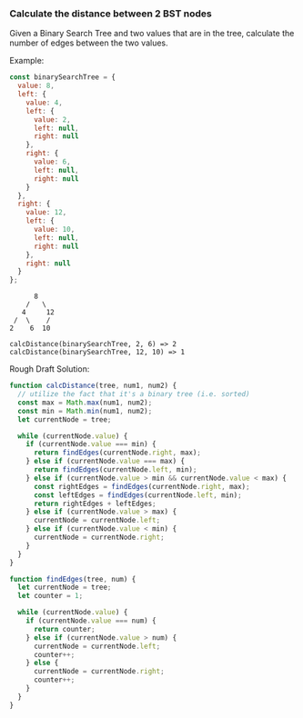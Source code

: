 ### Calculate the distance between 2 BST nodes

Given a Binary Search Tree and two values that are in the tree,
calculate the number of edges between the two values.

Example:

```js
const binarySearchTree = {
  value: 8,
  left: {
    value: 4,
    left: {
      value: 2,
      left: null,
      right: null
    },
    right: {
      value: 6,
      left: null,
      right: null
    }
  },
  right: {
    value: 12,
    left: {
      value: 10,
      left: null,
      right: null
    },
    right: null
  }
};
```

          8
        /   \
       4     12
     /  \    /
    2    6  10

`calcDistance(binarySearchTree, 2, 6) => 2`
`calcDistance(binarySearchTree, 12, 10) => 1`

Rough Draft Solution:

```js
function calcDistance(tree, num1, num2) {
  // utilize the fact that it's a binary tree (i.e. sorted)
  const max = Math.max(num1, num2);
  const min = Math.min(num1, num2);
  let currentNode = tree;

  while (currentNode.value) {
    if (currentNode.value === min) {
      return findEdges(currentNode.right, max);
    } else if (currentNode.value === max) {
      return findEdges(currentNode.left, min);
    } else if (currentNode.value > min && currentNode.value < max) {
      const rightEdges = findEdges(currentNode.right, max);
      const leftEdges = findEdges(currentNode.left, min);
      return rightEdges + leftEdges;
    } else if (currentNode.value > max) {
      currentNode = currentNode.left;
    } else if (currentNode.value < min) {
      currentNode = currentNode.right;
    }
  }
}

function findEdges(tree, num) {
  let currentNode = tree;
  let counter = 1;

  while (currentNode.value) {
    if (currentNode.value === num) {
      return counter;
    } else if (currentNode.value > num) {
      currentNode = currentNode.left;
      counter++;
    } else {
      currentNode = currentNode.right;
      counter++;
    }
  }
}
```
